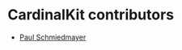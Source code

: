 <!--

This source file is part of the CardinalKit open-source project

SPDX-FileCopyrightText: 2022 CardinalKit and the project authors (see CONTRIBUTORS.md)

SPDX-License-Identifier: MIT
   
-->

CardinalKit contributors
====================

* [Paul Schmiedmayer](https://github.com/PSchmiedmayer)